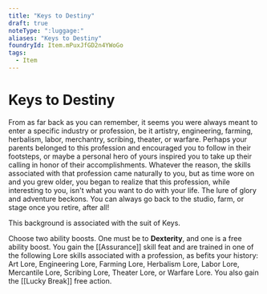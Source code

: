 ```yaml
---
title: "Keys to Destiny"
draft: true
noteType: ":luggage:"
aliases: "Keys to Destiny"
foundryId: Item.mPuxJfGD2n4YWoGo
tags:
  - Item
---
```


# Keys to Destiny

From as far back as you can remember, it seems you were always meant to enter a specific industry or profession, be it artistry, engineering, farming, herbalism, labor, merchantry, scribing, theater, or warfare. Perhaps your parents belonged to this profession and encouraged you to follow in their footsteps, or maybe a personal hero of yours inspired you to take up their calling in honor of their accomplishments. Whatever the reason, the skills associated with that profession came naturally to you, but as time wore on and you grew older, you began to realize that this profession, while interesting to you, isn't what you want to do with your life. The lure of glory and adventure beckons. You can always go back to the studio, farm, or stage once you retire, after all!

This background is associated with the suit of Keys.

Choose two ability boosts. One must be to **Dexterity**, and one is a free ability boost. You gain the [[Assurance]] skill feat and are trained in one of the following Lore skills associated with a profession, as befits your history: Art Lore, Engineering Lore, Farming Lore, Herbalism Lore, Labor Lore, Mercantile Lore, Scribing Lore, Theater Lore, or Warfare Lore. You also gain the [[Lucky Break]] free action.
